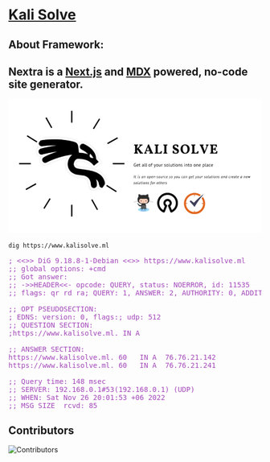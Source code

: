 # [Kali Solve](https://www.kalisolve.ml)

## About Framework:

**Nextra** is a [Next.js](https://nextjs.org) and [MDX](https://mdxjs.com) powered, no-code site generator.
---------------------------
![](/public/demo.png)

```bash
dig https://www.kalisolve.ml
```


<pre><font color="#A347BA">; &lt;&lt;&gt;&gt; DiG 9.18.8-1-Debian &lt;&lt;&gt;&gt; https://www.kalisolve.ml</font>
<font color="#A347BA">;; global options: +cmd</font>
<font color="#A347BA">;; Got answer:</font>
<font color="#A347BA">;; -&gt;&gt;HEADER&lt;&lt;- opcode: QUERY, status: NOERROR, id: 11535</font>
<font color="#A347BA">;; flags: qr rd ra; QUERY: 1, ANSWER: 2, AUTHORITY: 0, ADDITIONAL: 1</font>

<font color="#A347BA">;; OPT PSEUDOSECTION:</font>
<font color="#A347BA">; EDNS: version: 0, flags:; udp: 512</font>
<font color="#A347BA">;; QUESTION SECTION:</font>
<font color="#A347BA">;https://www.kalisolve.ml.</font>	<font color="#A347BA">IN</font>	<font color="#A347BA">A</font>

<font color="#A347BA">;; ANSWER SECTION:</font>
<font color="#A347BA">https://www.kalisolve.ml. 60</font>	<font color="#A347BA">IN</font>	<font color="#A347BA">A</font>	<font color="#A347BA">76.76.21.142</font>
<font color="#A347BA">https://www.kalisolve.ml. 60</font>	<font color="#A347BA">IN</font>	<font color="#A347BA">A</font>	<font color="#A347BA">76.76.21.241</font>

<font color="#A347BA">;; Query time: 148 msec</font>
<font color="#A347BA">;; SERVER: 192.168.0.1#53(192.168.0.1) (UDP)</font>
<font color="#A347BA">;; WHEN: Sat Nov 26 20:01:53 +06 2022</font>
<font color="#A347BA">;; MSG SIZE  rcvd: 85</font>
</pre>


## Contributors

![Contributors](https://4.vercel.app/github/contributors/MohammadTaseenKhan/kali-solve?strokeopacity=1)
